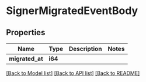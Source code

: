 # SignerMigratedEventBody

## Properties

Name | Type | Description | Notes
------------ | ------------- | ------------- | -------------
**migrated_at** | **i64** |  | 

[[Back to Model list]](../README.md#documentation-for-models) [[Back to API list]](../README.md#documentation-for-api-endpoints) [[Back to README]](../README.md)


